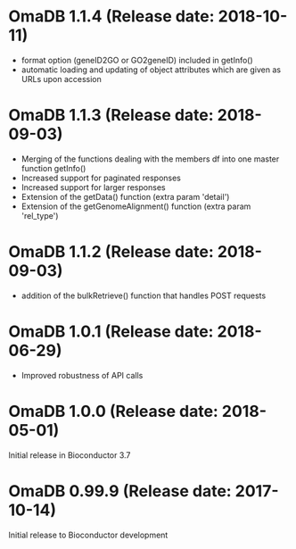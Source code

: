# OmaDB 1.1.4 (Release date: 2018-10-11)
- format option (geneID2GO or GO2geneID) included in getInfo()
- automatic loading and updating of object attributes which are given as URLs upon accession 

# OmaDB 1.1.3 (Release date: 2018-09-03)
- Merging of the functions dealing with the members df into one master function getInfo()
- Increased support for paginated responses
- Increased support for larger responses
- Extension of the getData() function (extra param 'detail')
- Extension of the getGenomeAlignment() function (extra param 'rel_type')

# OmaDB 1.1.2 (Release date: 2018-09-03)
- addition of the bulkRetrieve() function that handles POST requests

# OmaDB 1.0.1 (Release date: 2018-06-29)
- Improved robustness of API calls

# OmaDB 1.0.0 (Release date: 2018-05-01)
Initial release in Bioconductor 3.7

# OmaDB 0.99.9 (Release date: 2017-10-14)
Initial release to Bioconductor development
